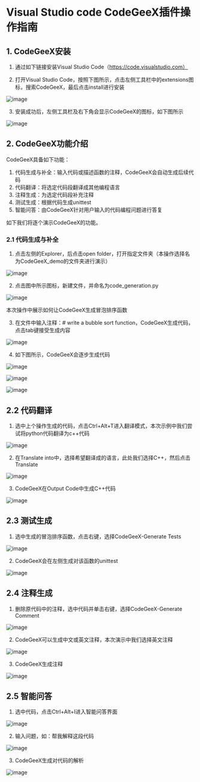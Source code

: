 # **Visual Studio code CodeGeeX插件操作指南**

## 1. **CodeGeeX安装**

1. 通过如下链接安装Visual Studio Code（https://code.visualstudio.com）

2. 打开Visual Studio Code，按照下图所示，点击左侧工具栏中的extensions图标，搜索CodeGeeX，最后点击install进行安装

![image](https://github.com/user-attachments/assets/41e436ed-3877-464b-9785-45f1b728b21d)


3. 安装成功后，左侧工具栏及右下角会显示CodeGeeX的图标，如下图所示

![image](https://github.com/user-attachments/assets/9f8706c2-bc6d-42df-9f0e-96cbd833e229)


## 2. **CodeGeeX功能介绍**

CodeGeeX具备如下功能：

1. 代码生成与补全：输入代码或描述函数的注释，CodeGeeX会自动生成后续代码
2. 代码翻译：将选定代码段翻译成其他编程语言
3. 注释生成：为选定代码段补充注释
4. 测试生成：根据代码生成unittest
5. 智能问答：由CodeGeeX针对用户输入的代码编程问题进行答复

如下我们将逐个演示CodeGeeX的功能。

### 2.1 **代码生成与补全**

1. 点击左侧的Explorer，后点击open folder，打开指定文件夹（本操作选择名为CodeGeeX_demo的文件夹进行演示）

![image](https://github.com/user-attachments/assets/b9433c9a-f5fc-4d4b-83b4-be731c5a7f07)


2. 点击图中所示图标，新建文件，并命名为code_generation.py

![image](https://github.com/user-attachments/assets/ac4dbb47-3abc-4293-80ad-1d8e53e14d36)


本次操作中展示如何让CodeGeeX生成冒泡排序函数

3. 在文件中输入注释：# write a bubble sort function，CodeGeeX生成代码，点击tab键接受生成内容

![image](https://github.com/user-attachments/assets/951bf370-f331-4806-b131-32aaba415fa8)


4. 如下图所示，CodeGeeX会逐步生成代码

![image](https://github.com/user-attachments/assets/8ee02163-da5b-426f-98ea-0c49e3ca18e5)

![image](https://github.com/user-attachments/assets/a09e36e8-85f8-484d-8687-d2a2b2f5e6f6)

![image](https://github.com/user-attachments/assets/d6f73055-626f-47b6-a7b7-0ee62e790b0a)

## 2.2 **代码翻译**

 

1. 选中上个操作生成的代码，点击Ctrl+Alt+T进入翻译模式，本次示例中我们尝试将python代码翻译为c++代码

![image](https://github.com/user-attachments/assets/6c352784-947e-44aa-a376-53d9ffb53cbb)

2. 在Translate into中，选择希望翻译成的语言，此处我们选择C++，然后点击Translate

![image](https://github.com/user-attachments/assets/d0cb09a0-2e3e-488e-be4f-c6d99a410d7e)

3. CodeGeeX在Output Code中生成C++代码

![image](https://github.com/user-attachments/assets/5c1cbe7a-9c31-419d-9200-e7afb62d6176)

## 2.3 测试生成

1. 选中生成的冒泡排序函数，点击右键，选择CodeGeeX-Generate Tests

![image](https://github.com/user-attachments/assets/b733819f-77c3-4cfa-b296-97139006e696)

2. CodeGeeX会在左侧生成对该函数的unittest

![image](https://github.com/user-attachments/assets/2db94c0f-f278-4030-a838-2c22158ca51c)

## 2.4 注释生成

1. 删除原代码中的注释，选中代码并单击右键，选择CodeGeeX-Generate Comment

![image](https://github.com/user-attachments/assets/41fd5f5c-87e4-4868-998c-03227c38dcca)
 

2. CodeGeeX可以生成中文或英文注释，本次演示中我们选择英文注释

![image](https://github.com/user-attachments/assets/eb25ead1-11f3-4565-8dd0-a0624c8164ae)

3. CodeGeeX生成注释

![image](https://github.com/user-attachments/assets/85885bf1-5b32-48f1-aad8-9c5b803d4938)

## 2.5 智能问答

1. 选中代码，点击Ctrl+Alt+I进入智能问答界面

![image](https://github.com/user-attachments/assets/edd86c4b-f7b2-4b06-aa4e-0ad48ab0d0a4)

2. 输入问题，如：帮我解释这段代码

![image](https://github.com/user-attachments/assets/914fa53a-bc42-4c18-9708-facf4c93de11)


3. CodeGeeX生成对代码的解析

![image](https://github.com/user-attachments/assets/c47524c0-3ec2-40c3-b1da-2b4ba9c4d8c4)
